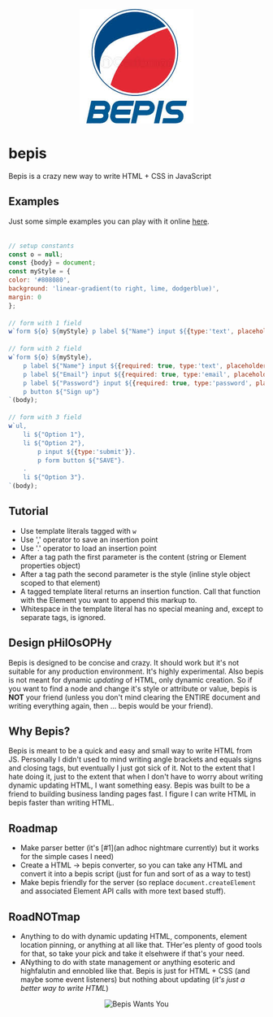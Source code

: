 <p align=center>
  <img src="readme-images/bepis-logo.jpg?raw=true" alt="Bepis Logo">
</p>

# bepis

Bepis is a crazy new way to write HTML + CSS in JavaScript

## Examples

Just some simple examples you can play with it online [here](JSFIDDLE).

```javascript

// setup constants
const o = null;
const {body} = document;
const myStyle = {
color: '#808080',
background: 'linear-gradient(to right, lime, dodgerblue)',
margin: 0
};

// form with 1 field
w`form ${o} ${myStyle} p label ${"Name"} input ${{type:'text', placeholder:'your name'}}`(body);

// form with 2 field
w`form ${o} ${myStyle}, 
	p label ${"Name"} input ${{required: true, type:'text', placeholder:'your name'}}.
	p label ${"Email"} input ${{required: true, type:'email', placeholder:'your email'}}.
	p label ${"Password"} input ${{required: true, type:'password', placeholder:'your password'}}.
	p button ${"Sign up"} 
`(body);

// form with 3 field
w`ul, 
	li ${"Option 1"}, 
	li ${"Option 2"},
		p input ${{type:'submit'}}.
		p form button ${"SAVE"}.
	.
	li ${"Option 3"}.
`(body);
```

## Tutorial

- Use template literals tagged with `w`
- Use ',' operator to save an insertion point
- Use '.' operator to load an insertion point
- After a tag path the first parameter is the content (string or Element properties object)
- After a tag path the second parameter is the style (inline style object scoped to that element)
- A tagged template literal returns an insertion function. Call that function with the Element you want to append this markup to.
- Whitespace in the template literal has no special meaning and, except to separate tags, is ignored.

## Design pHilOsOPHy

Bepis is designed to be concise and crazy. It should work but it's not suitable for any production environment. It's highly experimental.
Also bepis is not meant for dynamic *updating* of HTML, only dynamic creation. So if you want to find a node and change it's style or attribute or value, bepis is **NOT** your friend (unless you don't mind clearing the ENTIRE document and writing everything again, then ... bepis would be your friend).

## Why Bepis?

Bepis is meant to be a quick and easy and small way to write HTML from JS. Personally I didn't used to mind writing angle brackets and equals signs and closing tags, but eventually I just got sick of it. Not to the extent that I hate doing it, just to the extent that when I don't have to worry about writing dynamic updating HTML, I want something easy. Bepis was built to be a friend to building business landing pages fast. I figure I can write HTML in bepis faster than writing HTML.

## Roadmap

- Make parser better (it's [#1](an adhoc nightmare currently) but it works for the simple cases I need)
- Create a HTML -> bepis converter, so you can take any HTML and convert it into a bepis script (just for fun and sort of as a way to test)
- Make bepis friendly for the server (so replace `document.createElement` and associated Element API calls with more text based stuff).

## RoadNOTmap

- Anything to do with dynamic updating HTML, components, element location pinning, or anything at all like that. THer'es plenty of good tools for that, so take your pick and take it elsehwere if that's your need.
- ANything to do with state management or anything esoteric and highfalutin and ennobled like that. Bepis is just for HTML + CSS (and maybe some event listeners) but nothing about updating (*it's just a better way to write HTML*)


<p align=center>
  <img src="readme-images/bepiswantsyou.jpg?raw=true" alt="Bepis Wants You">
</p>
